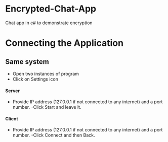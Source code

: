 # Encrypted-Chat-App
Chat app in c# to demonstrate encryption
# Connecting the Application
## Same system
 - Open two instances of program
 - Click on Settings icon
 #### Server
 - Provide IP address (127.0.0.1 if not connected to any internet) and a port number.
 -Click Start and leave it.
 #### Client
 - Provide IP address (127.0.0.1 if not connected to any internet) and a port number.
 -Click Connect and then Back.
  
